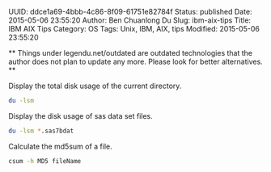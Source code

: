 UUID: ddce1a69-4bbb-4c86-8f09-61751e82784f
Status: published
Date: 2015-05-06 23:55:20
Author: Ben Chuanlong Du
Slug: ibm-aix-tips
Title: IBM AIX Tips
Category: OS
Tags: Unix, IBM, AIX, tips
Modified: 2015-05-06 23:55:20

**
Things under legendu.net/outdated are outdated technologies 
that the author does not plan to update any more. 
Please look for better alternatives.
**

Display the total disk usage of the current directory.
```bash
du -lsm 
```
Display the disk usage of sas data set files.
```bash
du -lsm *.sas7bdat
```

Calculate the md5sum of a file.
```bash
csum -h MD5 fileName
``` 

